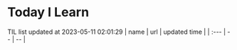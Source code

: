 # Today I Learn 
TIL list updated at 2023-05-11 02:01:29
| name | url | updated time |
| :--- | -- | -- |
